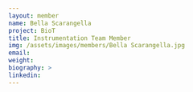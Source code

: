 ```yaml
---
layout: member
name: Bella Scarangella
project: BioT
title: Instrumentation Team Member
img: /assets/images/members/Bella Scarangella.jpg
email:
weight: 
biography: >
linkedin:
---
```

